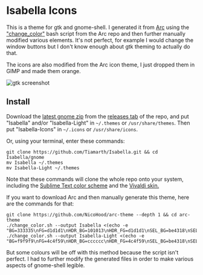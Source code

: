 # Isabella Icons
This is a theme for gtk and gnome-shell. I generated it from [Arc](https://github.com/NicoHood/arc-theme) using the ["change_color"](https://github.com/NicoHood/arc-theme/blob/master/change_color.sh) bash script from the Arc repo and then further manually modified various elements. It's not perfect, for example I would change the window buttons but I don't know enough about gtk theming to actually do that.

The icons are also modified from the Arc icon theme, I just dropped them in GIMP and made them orange.

![gtk screenshot](https://i.imgur.com/7sGgTb1.png)

## Install
Download the [latest gnome zip](https://github.com/Tiamarth/Isabella/releases/download/04%2F14%2F19/gnome.zip) from the [releases tab](https://github.com/Tiamarth/Isabella/releases/) of the repo, and put "Isabella" and/or "Isabella-Light" in `~/.themes` or `/usr/share/themes`. Then put "Isabella-Icons" in `~/.icons` or `/usr/share/icons`.

Or, using your terminal, enter these commands:

```shell
git clone https://github.com/Tiamarth/Isabella.git && cd Isabella/gnome
mv Isabella ~/.themes
mv Isabella-Light ~/.themes
```

Note that these commands will clone the whole repo onto your system, including the [Sublime Text color scheme](https://github.com/Tiamarth/Isabella/tree/master/sublime) and the [Vivaldi skin.](https://github.com/Tiamarth/Isabella/tree/master/vivaldi)

If you want to download Arc and then manually generate this theme, here are the commands for that:

```shell
git clone https://github.com/NicoHood/arc-theme --depth 1 && cd arc-theme
./change_color.sh --output Isabella <(echo -e "BG=333335\nFG=d1d1d1\nHDR_BG=101013\nHDR_FG=d1d1d1\nSEL_BG=be4318\nSEL_FG=d1d1d1\nTXT_BG=2c2c2c\nTXT_FG=d1d1d1\nBTN_BG=2c2c2c\nBTN_FG=d1d1d1\n")
./change_color.sh --output Isabella-Light <(echo -e "BG=f9f9f9\nFG=4c4f59\nHDR_BG=cccccc\nHDR_FG=4c4f59\nSEL_BG=be4318\nSEL_FG=d1d1d1\nTXT_BG=e5e5e5\nTXT_FG=4c4f59\nBTN_BG=e5e5e5\nBTN_FG=4c4f59\n")
```

But some colours will be off with this method because the script isn't perfect. I had to further modify the generated files in order to make various aspects of gnome-shell legible.
